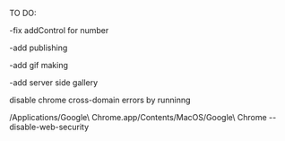 TO DO:

-fix addControl for number

-add publishing

-add gif making

-add server side gallery



disable chrome cross-domain errors by runninng


/Applications/Google\ Chrome.app/Contents/MacOS/Google\ Chrome --disable-web-security
